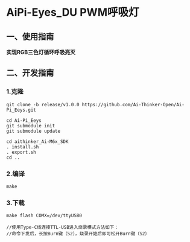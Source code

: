 # AiPi-Eyes_DU PWM呼吸灯

## 一、使用指南

**实现RGB三色灯循环呼吸亮灭**

## 二、开发指南

### 1.克隆

```
git clone -b release/v1.0.0 https://github.com/Ai-Thinker-Open/Ai-Pi_Eeys.git

cd Ai-Pi_Eeys
git submodule init
git submodule update

cd aithinker_Ai-M6x_SDK
. install.sh
. export.sh
cd ..
```

### 2.编译
```
make 
```
### 3.下载
```
make flash COMX=/dev/ttyUSB0

//使用Type-C线连接TTL-USB进入烧录模式方法如下：
//命令下发后，长按Burn键（S2），烧录开始后即可松开Burn键（S2）
```